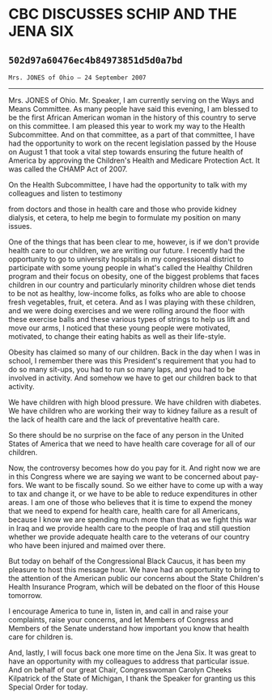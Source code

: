 # CBC DISCUSSES SCHIP AND THE JENA SIX
## `502d97a60476ec4b84973851d5d0a7bd`
`Mrs. JONES of Ohio — 24 September 2007`

---


Mrs. JONES of Ohio. Mr. Speaker, I am currently serving on the Ways 
and Means Committee. As many people have said this evening, I am 
blessed to be the first African American woman in the history of this 
country to serve on this committee. I am pleased this year to work my 
way to the Health Subcommittee. And on that committee, as a part of 
that committee, I have had the opportunity to work on the recent 
legislation passed by the House on August 1 that took a vital step 
towards ensuring the future health of America by approving the 
Children's Health and Medicare Protection Act. It was called the CHAMP 
Act of 2007.

On the Health Subcommittee, I have had the opportunity to talk with 
my colleagues and listen to testimony


from doctors and those in health care and those who provide kidney 
dialysis, et cetera, to help me begin to formulate my position on many 
issues.

One of the things that has been clear to me, however, is if we don't 
provide health care to our children, we are writing our future. I 
recently had the opportunity to go to university hospitals in my 
congressional district to participate with some young people in what's 
called the Healthy Children program and their focus on obesity, one of 
the biggest problems that faces children in our country and 
particularly minority children whose diet tends to be not as healthy, 
low-income folks, as folks who are able to choose fresh vegetables, 
fruit, et cetera. And as I was playing with these children, and we were 
doing exercises and we were rolling around the floor with these 
exercise balls and these various types of strings to help us lift and 
move our arms, I noticed that these young people were motivated, 
motivated, to change their eating habits as well as their life-style.

Obesity has claimed so many of our children. Back in the day when I 
was in school, I remember there was this President's requirement that 
you had to do so many sit-ups, you had to run so many laps, and you had 
to be involved in activity. And somehow we have to get our children 
back to that activity.

We have children with high blood pressure. We have children with 
diabetes. We have children who are working their way to kidney failure 
as a result of the lack of health care and the lack of preventative 
health care.

So there should be no surprise on the face of any person in the 
United States of America that we need to have health care coverage for 
all of our children.

Now, the controversy becomes how do you pay for it. And right now we 
are in this Congress where we are saying we want to be concerned about 
pay-fors. We want to be fiscally sound. So we either have to come up 
with a way to tax and change it, or we have to be able to reduce 
expenditures in other areas. I am one of those who believes that it is 
time to expend the money that we need to expend for health care, health 
care for all Americans, because I know we are spending much more than 
that as we fight this war in Iraq and we provide health care to the 
people of Iraq and still question whether we provide adequate health 
care to the veterans of our country who have been injured and maimed 
over there.

But today on behalf of the Congressional Black Caucus, it has been my 
pleasure to host this message hour. We have had an opportunity to bring 
to the attention of the American public our concerns about the State 
Children's Health Insurance Program, which will be debated on the floor 
of this House tomorrow.

I encourage America to tune in, listen in, and call in and raise your 
complaints, raise your concerns, and let Members of Congress and 
Members of the Senate understand how important you know that health 
care for children is.

And, lastly, I will focus back one more time on the Jena Six. It was 
great to have an opportunity with my colleagues to address that 
particular issue. And on behalf of our great Chair, Congresswoman 
Carolyn Cheeks Kilpatrick of the State of Michigan, I thank the Speaker 
for granting us this Special Order for today.